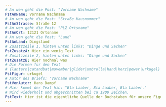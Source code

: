 ```yaml
---
# An wen geht die Post: "Vorname Nachname"
PstAnName: Vorname Nachname
# An wen geht die Post: "Straße Hausnummer"
PstAnStrasse: Straße 12
# An wen geht die Post: "PLZ Ortsname"
PstAnOrt: 12121 Ortsname
# An wen geht die Post: "Land"
PstAnLand: Dingsland
# Zusatzzeile 1, hinten unten links: "Dinge und Sachen"
PstZusatzA: Hier ein wenig Text
# Zusatzzeile 2, hinten unten links: "Dinge und Sachen"
PstZusatzB: Hier nochmal was
# Die Formen für den Text
# {lantern|catandbat|movember|glider|umbrella|hand|herz|power|urkugel}
PstFigur: urkugel
# Autor des Briefs: "Vorname Nachname"
PstVonAutor: Hans Dampf
# Hier kommt der Text hin: "Bla Laaber, Bla Laaber, Bla Laaber."
# Wird wiederholt und abgeschnitten bei ca 1900 Zeichen.
PstText: Hier ist die eigentliche Quelle der Buchstaben für unsere Figuren; viel Vergnügen beim kreativen Basteln.
---
```

